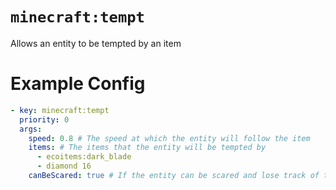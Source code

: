 # `minecraft:tempt`

Allows an entity to be tempted by an item

# Example Config
```yaml
- key: minecraft:tempt
  priority: 0
  args:
    speed: 0.8 # The speed at which the entity will follow the item
    items: # The items that the entity will be tempted by
      - ecoitems:dark_blade
      - diamond 16
    canBeScared: true # If the entity can be scared and lose track of the item
```